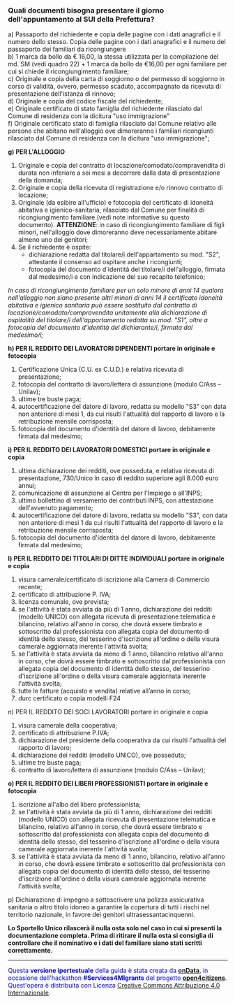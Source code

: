 ### Quali documenti bisogna presentare il giorno dell'appuntamento al SUI della Prefettura?

a)  Passaporto del richiedente e copia delle pagine con i dati anagrafici e il numero dello stesso. Copia delle pagine con i dati anagrafici e il numero del passaporto dei familiari da ricongiungere <br>
b)
1 marca da bollo da € 16,00, la stessa utilizzata per la compilazione del md. SM (vedi quadro 22) + 1 marca da bollo da €16,00 per ogni familiare per cui si chiede il ricongiungimento familiare;<br>
c) Originale e copia della carta di soggiorno o del permesso di soggiorno in corso di validità, ovvero, permesso scaduto, accompagnato da ricevuta di presentazione dell'istanza di rinnovo;<br>
d) Originale e copia del codice fiscale del richiedente;<br>
e) Originale certificato di stato famiglia del richiedente rilasciato dal Comune di residenza con la dicitura "uso immigrazione"<br>
f) Originale certificato stato di famiglia rilasciato dal Comune relativo alle persone che abitano nell'alloggio ove dimoreranno i familiari ricongiunti rilasciato dal Comune di residenza con la dicitura "uso immigrazione";

**g) PER L'ALLOGGIO**

1. Originale e copia del contratto di locazione/comodato/compravendita di durata non inferiore a sei mesi a decorrere dalla data di presentazione della domanda;
2. Originale e copia della ricevuta di registrazione e/o rinnovo contratto di locazione;
3. Originale (da esibire all'ufficio) e fotocopia del certificato di idoneità abitativa e igienico-sanitaria, rilasciato dal Comune per finalità di ricongiungimento familiare (vedi note informative su questo documento). **ATTENZIONE**: in caso di ricongiungimento familiare di figli minori, nell'alloggio dove dimoreranno deve necessariamente abitare almeno uno dei genitori;
4. Se il richiedente è ospite:
    - dichiarazione redatta dal titolare/i dell'appartamento su mod. "S2", attestante il consenso ad ospitare anche i ricongiunti;
    - fotocopia del documento d'identità del titolare/i dell'alloggio, firmata dal medesimo/i e con indicazione del suo recapito telefonico;

*In caso di ricongiungimento familiare per un solo minore di anni 14 qualora nell'alloggio non siano presente altri minori di anni 14 il certificato idoneità abitativa e igienico sanitaria può essere sostituito dal contratto di locazione/comodato/compravendita unitamente alla dichiarazione di ospitalità del titolare/i dell'appartamento redatta su mod. "S1", oltre a fotocopia del documento d'identità del dichiarante/i, firmata dal medesimo/i;*

**h) PER IL REDDITO DEI LAVORATORI DIPENDENTI portare in originale e fotocopia**

1. Certificazione Unica (C.U. ex C.U.D.) e relativa ricevuta di presentazione;
2. fotocopia del contratto di lavoro/lettera di assunzione (modulo C/Ass – Unilav);
3. ultime tre buste paga;
4. autocertificazione del datore di lavoro, redatta su modello "S3" con data non anteriore di mesi 1, da cui risulti l'attualità del rapporto di lavoro e la retribuzione mensile corrisposta;
5. fotocopia del documento d'identità del datore di lavoro, debitamente firmata dal medesimo;

**i) PER IL REDDITO DEI LAVORATORI DOMESTICI portare in originale e copia**

1. ultima dichiarazione dei redditi, ove posseduta, e relativa ricevuta di presentazione, 730/Unico in caso di reddito superiore agli 8.000 euro annui;
2. comunicazione di assunzione al Centro per l'Impiego o all'INPS;
3. ultimo bollettino di versamento dei contributi INPS, con attestazione dell'avvenuto pagamento;
4. autocertificazione del datore di lavoro, redatta su modello "S3", con data non anteriore di mesi 1 da cui risulti l'attualità del rapporto di lavoro e la retribuzione mensile corrisposta;
5. fotocopia del documento d'identità del datore di lavoro, debitamente firmata dal medesimo;

**l) PER IL REDDITO DEI TITOLARI DI DITTE INDIVIDUALI portare in
originale e copia**

1. visura camerale/certificato di iscrizione alla Camera di Commercio recente;
2. certificato di attribuzione P. IVA;
3. licenza comunale, ove prevista;
4. se l'attività è stata avviata da più di 1 anno, dichiarazione dei redditi (modello UNICO) con allegata ricevuta di presentazione telematica e bilancino, relativo all'anno in corso, che dovrà essere timbrato e sottoscritto dal professionista con allegata copia del documento di identità dello stesso, del tesserino d'iscrizione all'ordine o della visura camerale aggiornata inerente l'attività svolta;
5. se l'attività è stata avviata da meno di 1 anno, bilancino relativo all'anno in corso, che dovrà essere timbrato e sottoscritto dal professionista con allegata copia del documento di identità dello stesso, del tesserino d'iscrizione all'ordine o della visura camerale aggiornata inerente l'attività svolta;
6. tutte le fatture (acquisto e vendita) relative all’anno in corso;
7. durc certificato o copia modelli F24

n) PER IL REDDITO DEI SOCI LAVORATORI portare in originale e copia

1. visura camerale della cooperativa;
2. certificato di attribuzione P.IVA;
3. dichiarazione del presidente della cooperativa da cui risulti l'attualità del rapporto di lavoro;
4. dichiarazione dei redditi (modello UNICO), ove posseduto;
5. ultime tre buste paga; 
6. contratto di lavoro/lettera di assunzione (modulo C/Ass – Unilav);

**o) PER IL REDDITO DEI LIBERI PROFESSIONISTI portare in originale e
fotocopia**

1. iscrizione all'albo del libero professionista;
2. se l'attività è stata avviata da più di 1 anno, dichiarazione dei redditi (modello UNICO) con allegata ricevuta di presentazione telematica e bilancino, relativo all'anno in corso, che dovrà essere timbrato e sottoscritto dal professionista con allegata copia del documento di identità dello stesso, del tesserino d'iscrizione all'ordine o della visura camerale aggiornata inerente l'attività svolta;
3. se l'attività è stata avviata da meno di 1 anno, bilancino, relativo all'anno in corso, che dovrà essere timbrato e sottoscritto dal professionista con allegata copia del documento di identità dello stesso, del tesserino d'iscrizione all'ordine o della visura camerale aggiornata inerente l'attività svolta;

p) Dichiarazione di impegno a sottoscrivere una polizza assicurativa sanitaria o altro titolo idoneo a garantire la copertura di tutti i rischi nel territorio nazionale, in favore dei genitori ultrasessantacinquenni.

**Lo Sportello Unico rilascerà il nulla osta solo nel caso in cui si presenti la documentazione completa. Prima di ritirare il nulla osta si consiglia di controllare che il nominativo e i dati del familiare siano stati scritti correttamente.**

---
<footer style="color:blue !important;">
<div id="about">
Questa <strong>versione ipertestuale</strong> della guida è stata creata da <a href="http://ondata.it/" target="_blank"><strong>onData</strong></a>, in occasione dell'hackathon <strong>#Services4MIgrants</strong> del progetto <a href="http://open4citizens.eu/" target="_blank"><strong>open4citizens</strong></a>.
</div>
<div id="licenza">
Quest'opera è distribuita con Licenza <a rel="license" href="http://creativecommons.org/licenses/by/4.0/">Creative Commons Attribuzione 4.0 Internazionale</a>.
</div>
</footer>
